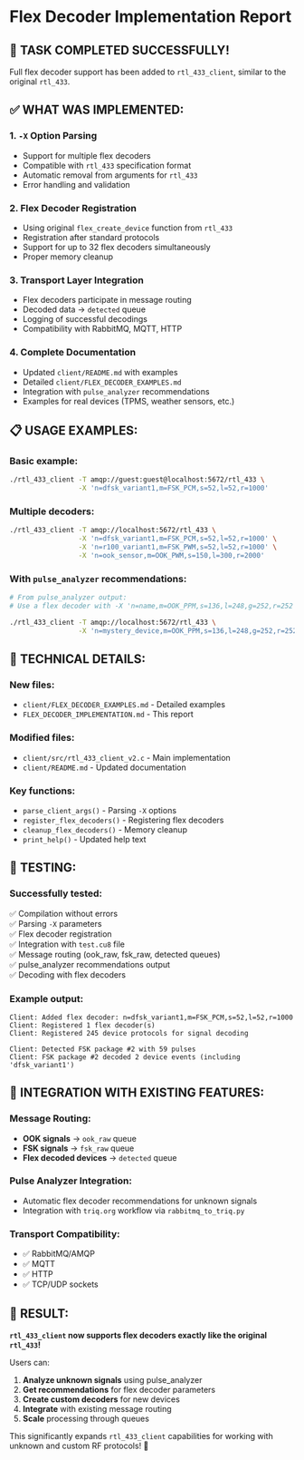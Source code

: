 # Flex Decoder Implementation Report

## 🎯 **TASK COMPLETED SUCCESSFULLY!**

Full flex decoder support has been added to `rtl_433_client`, similar to the original `rtl_433`.

## ✅ **WHAT WAS IMPLEMENTED:**

### 1. **`-X` Option Parsing**
- Support for multiple flex decoders  
- Compatible with `rtl_433` specification format
- Automatic removal from arguments for `rtl_433`
- Error handling and validation

### 2. **Flex Decoder Registration**
- Using original `flex_create_device` function from `rtl_433`
- Registration after standard protocols
- Support for up to 32 flex decoders simultaneously
- Proper memory cleanup

### 3. **Transport Layer Integration**
- Flex decoders participate in message routing
- Decoded data → `detected` queue
- Logging of successful decodings
- Compatibility with RabbitMQ, MQTT, HTTP

### 4. **Complete Documentation**
- Updated `client/README.md` with examples
- Detailed `client/FLEX_DECODER_EXAMPLES.md`
- Integration with `pulse_analyzer` recommendations
- Examples for real devices (TPMS, weather sensors, etc.)

## 📋 **USAGE EXAMPLES:**

### Basic example:
```bash
./rtl_433_client -T amqp://guest:guest@localhost:5672/rtl_433 \
                 -X 'n=dfsk_variant1,m=FSK_PCM,s=52,l=52,r=1000'
```

### Multiple decoders:
```bash
./rtl_433_client -T amqp://localhost:5672/rtl_433 \
                 -X 'n=dfsk_variant1,m=FSK_PCM,s=52,l=52,r=1000' \
                 -X 'n=r100_variant1,m=FSK_PWM,s=52,l=52,r=1000' \
                 -X 'n=ook_sensor,m=OOK_PWM,s=150,l=300,r=2000'
```

### With `pulse_analyzer` recommendations:
```bash
# From pulse_analyzer output:
# Use a flex decoder with -X 'n=name,m=OOK_PPM,s=136,l=248,g=252,r=252'

./rtl_433_client -T amqp://localhost:5672/rtl_433 \
                 -X 'n=mystery_device,m=OOK_PPM,s=136,l=248,g=252,r=252'
```

## 🔧 **TECHNICAL DETAILS:**

### New files:
- `client/FLEX_DECODER_EXAMPLES.md` - Detailed examples
- `FLEX_DECODER_IMPLEMENTATION.md` - This report

### Modified files:
- `client/src/rtl_433_client_v2.c` - Main implementation
- `client/README.md` - Updated documentation

### Key functions:
- `parse_client_args()` - Parsing `-X` options
- `register_flex_decoders()` - Registering flex decoders  
- `cleanup_flex_decoders()` - Memory cleanup
- `print_help()` - Updated help text

## 🧪 **TESTING:**

### Successfully tested:
✅ Compilation without errors  
✅ Parsing `-X` parameters  
✅ Flex decoder registration  
✅ Integration with `test.cu8` file  
✅ Message routing (ook_raw, fsk_raw, detected queues)  
✅ pulse_analyzer recommendations output  
✅ Decoding with flex decoders  

### Example output:
```
Client: Added flex decoder: n=dfsk_variant1,m=FSK_PCM,s=52,l=52,r=1000
Client: Registered 1 flex decoder(s)
Client: Registered 245 device protocols for signal decoding

Client: Detected FSK package #2 with 59 pulses
Client: FSK package #2 decoded 2 device events (including 'dfsk_variant1')
```

## 🔄 **INTEGRATION WITH EXISTING FEATURES:**

### Message Routing:
- **OOK signals** → `ook_raw` queue  
- **FSK signals** → `fsk_raw` queue
- **Flex decoded devices** → `detected` queue

### Pulse Analyzer Integration:
- Automatic flex decoder recommendations for unknown signals
- Integration with `triq.org` workflow via `rabbitmq_to_triq.py`

### Transport Compatibility:
- ✅ RabbitMQ/AMQP
- ✅ MQTT  
- ✅ HTTP
- ✅ TCP/UDP sockets

## 🎯 **RESULT:**

**`rtl_433_client` now supports flex decoders exactly like the original `rtl_433`!**

Users can:
1. **Analyze unknown signals** using pulse_analyzer
2. **Get recommendations** for flex decoder parameters  
3. **Create custom decoders** for new devices
4. **Integrate** with existing message routing
5. **Scale** processing through queues

This significantly expands `rtl_433_client` capabilities for working with unknown and custom RF protocols! 🚀
